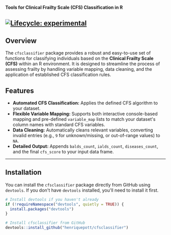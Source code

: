
**Tools for Clinical Frailty Scale (CFS) Classification in R**

[![Lifecycle: experimental](https://img.shields.io/badge/lifecycle-experimental-orange.svg)](https://lifecycle.r-lib.org/articles/stages.html#experimental)
---

## Overview

The `cfsclassifier` package provides a robust and easy-to-use set of functions for classifying individuals based on the **Clinical Frailty Scale (CFS)** within an R environment. It is designed to streamline the process of assessing frailty by handling variable mapping, data cleaning, and the application of established CFS classification rules.

## Features

* **Automated CFS Classification:** Applies the defined CFS algorithm to your dataset.
* **Flexible Variable Mapping:** Supports both interactive console-based mapping and pre-defined `variable_map` lists to match your dataset's column names with standard CFS variables.
* **Data Cleaning:** Automatically cleans relevant variables, converting invalid entries (e.g., `9` for unknown/missing, or out-of-range values) to `NA`.
* **Detailed Output:** Appends `balds_count`, `ialds_count`, `diseases_count`, and the final `cfs_score` to your input data frame.

---

## Installation

You can install the `cfsclassifier` package directly from GitHub using `devtools`. If you don't have `devtools` installed, you'll need to install it first.

```R
# Install devtools if you haven't already
if (!requireNamespace("devtools", quietly = TRUE)) {
  install.packages("devtools")
}

# Install cfsclassifier from GitHub
devtools::install_github("henriquepott/cfsclassifier")